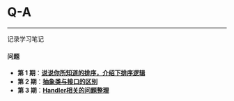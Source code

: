 # Q-A

----------
记录学习笔记


#### 问题
- **第 1 期**：[**说说你所知道的排序，介绍下排序逻辑**](https://github.com/No1Worker/Q-A/issues/1)
- **第 2 期**：[**抽象类与接口的区别**](https://github.com/No1Worker/Q-A/issues/2)
- **第 3 期**：[**Handler相关的问题整理**](https://github.com/No1Worker/Q-A/issues/3)
